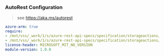 ### AutoRest Configuration

> see https://aka.ms/autorest

``` yaml
azure-arm: true
require:
- /mnt/vss/_work/1/s/azure-rest-api-specs/specification/storageactions/resource-manager/readme.md
- /mnt/vss/_work/1/s/azure-rest-api-specs/specification/storageactions/resource-manager/readme.go.md
license-header: MICROSOFT_MIT_NO_VERSION
module-version: 1.0.0

```